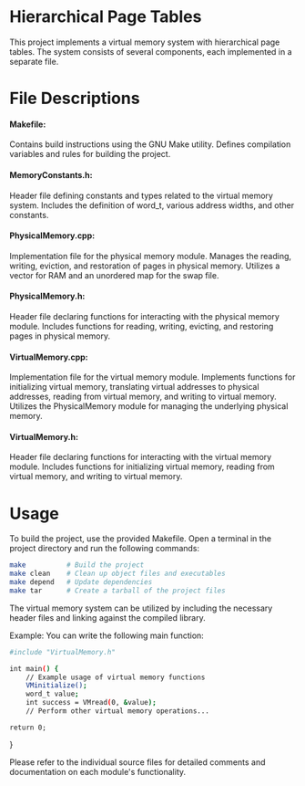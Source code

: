 # Hierarchical Page Tables

This project implements a virtual memory system with hierarchical page tables.
The system consists of several components, each implemented in a separate file.


# File Descriptions

#### Makefile:
Contains build instructions using the GNU Make utility.
Defines compilation variables and rules for building the project.

#### MemoryConstants.h:
Header file defining constants and types related to the virtual memory system.
Includes the definition of word_t, various address widths, and other constants.

#### PhysicalMemory.cpp:
Implementation file for the physical memory module.
Manages the reading, writing, eviction, and restoration of pages in physical
memory.
Utilizes a vector for RAM and an unordered map for the swap file.

#### PhysicalMemory.h:
Header file declaring functions for interacting with the physical memory
module.
Includes functions for reading, writing, evicting, and restoring pages in
physical memory.

#### VirtualMemory.cpp:
Implementation file for the virtual memory module.
Implements functions for initializing virtual memory, translating virtual
addresses to physical addresses, reading from virtual memory, and writing to
virtual memory.
Utilizes the PhysicalMemory module for managing the underlying physical memory.

#### VirtualMemory.h:
Header file declaring functions for interacting with the virtual memory module.
Includes functions for initializing virtual memory, reading from virtual
memory, and writing to virtual memory.


# Usage

To build the project, use the provided Makefile. Open a terminal in the project
directory and run the following commands:

```sh
make          # Build the project
make clean    # Clean up object files and executables
make depend   # Update dependencies
make tar      # Create a tarball of the project files
```

The virtual memory system can be utilized by including the necessary header
files and linking against the compiled library.

Example:
You can write the following main function:

```sh
#include "VirtualMemory.h"

int main() {
    // Example usage of virtual memory functions
    VMinitialize();
    word_t value;
    int success = VMread(0, &value);
    // Perform other virtual memory operations...
```

    return 0;
}

Please refer to the individual source files for detailed comments and
documentation on each module's functionality.
